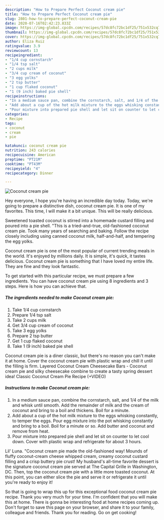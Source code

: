 ```yaml
---
description: "How to Prepare Perfect Coconut cream pie"
title: "How to Prepare Perfect Coconut cream pie"
slug: 2801-how-to-prepare-perfect-coconut-cream-pie
date: 2020-07-16T02:42:23.833Z
image: https://img-global.cpcdn.com/recipes/57dc8fc72bc1df25/751x532cq70/coconut-cream-pie-recipe-main-photo.jpg
thumbnail: https://img-global.cpcdn.com/recipes/57dc8fc72bc1df25/751x532cq70/coconut-cream-pie-recipe-main-photo.jpg
cover: https://img-global.cpcdn.com/recipes/57dc8fc72bc1df25/751x532cq70/coconut-cream-pie-recipe-main-photo.jpg
author: Eliza Ruiz
ratingvalue: 3.9
reviewcount: 13
recipeingredient:
- "1/4 cup cornstarch"
- "1/4 tsp salt"
- "2 cups milk"
- "3/4 cup cream of coconut"
- "3 egg yolks"
- "2 tsp butter"
- "1 cup flaked coconut"
- "1 (9 inch) baked pie shell"
recipeinstructions:
- "In a medium sauce pan, combine the cornstarch, salt, and 1/4 of the milk and whisk until smooth. Add the remainder of milk and the cream of coconut and bring to a boil and thickens. Boil for a minute."
- "Add about a cup of the hot milk mixture to the eggs whisking constantly, to temper the eggs. Pour egg mixture into the pot whisking constantly and bring to a boil. Boil for a minute or so. Add butter and coconut and remove from heat."
- "Pour mixture into prepared pie shell and let sit on counter to let cool down. Cover with plastic wrap and refrigerate for about 3 hours."
categories:
- Recipe
tags:
- coconut
- cream
- pie

katakunci: coconut cream pie 
nutrition: 243 calories
recipecuisine: American
preptime: "PT21M"
cooktime: "PT43M"
recipeyield: "4"
recipecategory: Dinner

---
```



![Coconut cream pie](https://img-global.cpcdn.com/recipes/57dc8fc72bc1df25/751x532cq70/coconut-cream-pie-recipe-main-photo.jpg)

Hey everyone, I hope you're having an incredible day today. Today, we're going to prepare a distinctive dish, coconut cream pie. It is one of my favorites. This time, I will make it a bit unique. This will be really delicious.

Sweetened toasted coconut is stirred into a homemade custard filling and poured into a pie shell. &#34;This is a tried-and-true, old-fashioned coconut cream pie. Took many years of searching and baking. Follow the recipe closely including using canned coconut milk, half-and-half, and tempering the egg yolks.

Coconut cream pie is one of the most popular of current trending meals in the world. It's enjoyed by millions daily. It is simple, it's quick, it tastes delicious. Coconut cream pie is something that I have loved my entire life. They are fine and they look fantastic.


To get started with this particular recipe, we must prepare a few ingredients. You can have coconut cream pie using 8 ingredients and 3 steps. Here is how you can achieve that.

<!--inarticleads1-->

##### The ingredients needed to make Coconut cream pie:

1. Take 1/4 cup cornstarch
1. Prepare 1/4 tsp salt
1. Take 2 cups milk
1. Get 3/4 cup cream of coconut
1. Take 3 egg yolks
1. Prepare 2 tsp butter
1. Get 1 cup flaked coconut
1. Take 1 (9 inch) baked pie shell


Coconut cream pie is a diner classic, but there&#39;s no reason you can&#39;t make it at home. Cover the coconut cream pie with plastic wrap and chill it until the filling is firm. Layered Coconut Cream Cheesecake Bars - Coconut cream pie and silky cheesecake combine to create a tasty spring dessert idea! Classic Coconut Cream Pie Recipe (+VIDEO) 

<!--inarticleads2-->

##### Instructions to make Coconut cream pie:

1. In a medium sauce pan, combine the cornstarch, salt, and 1/4 of the milk and whisk until smooth. Add the remainder of milk and the cream of coconut and bring to a boil and thickens. Boil for a minute.
1. Add about a cup of the hot milk mixture to the eggs whisking constantly, to temper the eggs. Pour egg mixture into the pot whisking constantly and bring to a boil. Boil for a minute or so. Add butter and coconut and remove from heat.
1. Pour mixture into prepared pie shell and let sit on counter to let cool down. Cover with plastic wrap and refrigerate for about 3 hours.


Lil&#39; Luna. &#34;Coconut cream pie made the old-fashioned way! Mounds of fluffy coconut-cream cheese whipped cream, creamy coconut custard filling and a crisp buttery pie crust! My husband&#39;s all-time favorite dessert is the signature coconut cream pie served at The Capital Grille in Washington, DC. Then, top the coconut cream pie with a little more toasted coconut. At this point, you can either slice the pie and serve it or refrigerate it until you&#39;re ready to enjoy it! 

So that is going to wrap this up for this exceptional food coconut cream pie recipe. Thank you very much for your time. I'm confident that you will make this at home. There is gonna be interesting food at home recipes coming up. Don't forget to save this page on your browser, and share it to your family, colleague and friends. Thank you for reading. Go on get cooking!
